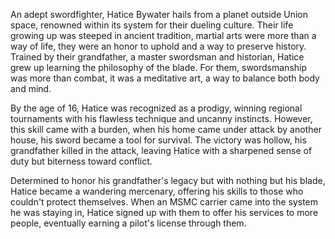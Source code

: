 An adept swordfighter, Hatice Bywater hails from a planet outside Union space, renowned within its system for their dueling culture. Their life growing up was steeped in ancient tradition, martial arts were more than a way of life, they were an honor to uphold and a way to preserve history. Trained by their grandfather, a master swordsman and historian, Hatice grew up learning the philosophy of the blade. For them, swordsmanship was more than combat, it was a meditative art, a way to balance both body and mind.

By the age of 16, Hatice was recognized as a prodigy, winning regional tournaments with his flawless technique and uncanny instincts. However, this skill came with a burden, when his home came under attack by another house, his sword became a tool for survival. The victory was hollow, his grandfather killed in the attack, leaving Hatice with a sharpened sense of duty but biterness toward conflict.

Determined to honor his grandfather's legacy but with nothing but his blade, Hatice became a wandering mercenary, offering his skills to those who couldn't protect themselves. When an MSMC carrier came into the system he was staying in, Hatice signed up with them to offer his services to more people, eventually earning a pilot's license through them.